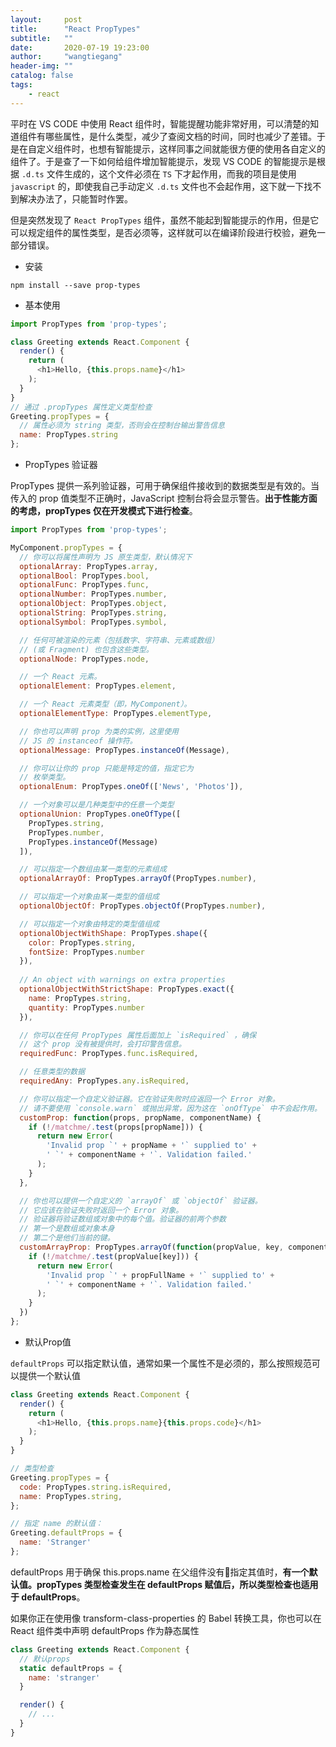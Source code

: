 ```yaml
---
layout:     post
title:      "React PropTypes"
subtitle:   ""
date:       2020-07-19 19:23:00
author:     "wangtiegang"
header-img: ""
catalog: false
tags:
    - react
---
```


平时在 VS CODE 中使用 React 组件时，智能提醒功能非常好用，可以清楚的知道组件有哪些属性，是什么类型，减少了查阅文档的时间，同时也减少了差错。于是在自定义组件时，也想有智能提示，这样同事之间就能很方便的使用各自定义的组件了。于是查了一下如何给组件增加智能提示，发现 VS CODE 的智能提示是根据 ```.d.ts``` 文件生成的，这个文件必须在 ```TS``` 下才起作用，而我的项目是使用 ```javascript``` 的，即使我自己手动定义 ```.d.ts``` 文件也不会起作用，这下就一下找不到解决办法了，只能暂时作罢。

但是突然发现了 ```React PropTypes``` 组件，虽然不能起到智能提示的作用，但是它可以规定组件的属性类型，是否必须等，这样就可以在编译阶段进行校验，避免一部分错误。

* 安装

```shell
npm install --save prop-types
```

* 基本使用
  
```javascript
import PropTypes from 'prop-types';

class Greeting extends React.Component {
  render() {
    return (
      <h1>Hello, {this.props.name}</h1>
    );
  }
}
// 通过 .propTypes 属性定义类型检查
Greeting.propTypes = {
  // 属性必须为 string 类型，否则会在控制台输出警告信息
  name: PropTypes.string
};
```

* PropTypes 验证器

PropTypes 提供一系列验证器，可用于确保组件接收到的数据类型是有效的。当传入的 prop 值类型不正确时，JavaScript 控制台将会显示警告。**出于性能方面的考虑，propTypes 仅在开发模式下进行检查**。

```javascript
import PropTypes from 'prop-types';

MyComponent.propTypes = {
  // 你可以将属性声明为 JS 原生类型，默认情况下
  optionalArray: PropTypes.array,
  optionalBool: PropTypes.bool,
  optionalFunc: PropTypes.func,
  optionalNumber: PropTypes.number,
  optionalObject: PropTypes.object,
  optionalString: PropTypes.string,
  optionalSymbol: PropTypes.symbol,

  // 任何可被渲染的元素（包括数字、字符串、元素或数组）
  // (或 Fragment) 也包含这些类型。
  optionalNode: PropTypes.node,

  // 一个 React 元素。
  optionalElement: PropTypes.element,

  // 一个 React 元素类型（即，MyComponent）。
  optionalElementType: PropTypes.elementType,

  // 你也可以声明 prop 为类的实例，这里使用
  // JS 的 instanceof 操作符。
  optionalMessage: PropTypes.instanceOf(Message),

  // 你可以让你的 prop 只能是特定的值，指定它为
  // 枚举类型。
  optionalEnum: PropTypes.oneOf(['News', 'Photos']),

  // 一个对象可以是几种类型中的任意一个类型
  optionalUnion: PropTypes.oneOfType([
    PropTypes.string,
    PropTypes.number,
    PropTypes.instanceOf(Message)
  ]),

  // 可以指定一个数组由某一类型的元素组成
  optionalArrayOf: PropTypes.arrayOf(PropTypes.number),

  // 可以指定一个对象由某一类型的值组成
  optionalObjectOf: PropTypes.objectOf(PropTypes.number),

  // 可以指定一个对象由特定的类型值组成
  optionalObjectWithShape: PropTypes.shape({
    color: PropTypes.string,
    fontSize: PropTypes.number
  }),
  
  // An object with warnings on extra properties
  optionalObjectWithStrictShape: PropTypes.exact({
    name: PropTypes.string,
    quantity: PropTypes.number
  }),   

  // 你可以在任何 PropTypes 属性后面加上 `isRequired` ，确保
  // 这个 prop 没有被提供时，会打印警告信息。
  requiredFunc: PropTypes.func.isRequired,

  // 任意类型的数据
  requiredAny: PropTypes.any.isRequired,

  // 你可以指定一个自定义验证器。它在验证失败时应返回一个 Error 对象。
  // 请不要使用 `console.warn` 或抛出异常，因为这在 `onOfType` 中不会起作用。
  customProp: function(props, propName, componentName) {
    if (!/matchme/.test(props[propName])) {
      return new Error(
        'Invalid prop `' + propName + '` supplied to' +
        ' `' + componentName + '`. Validation failed.'
      );
    }
  },

  // 你也可以提供一个自定义的 `arrayOf` 或 `objectOf` 验证器。
  // 它应该在验证失败时返回一个 Error 对象。
  // 验证器将验证数组或对象中的每个值。验证器的前两个参数
  // 第一个是数组或对象本身
  // 第二个是他们当前的键。
  customArrayProp: PropTypes.arrayOf(function(propValue, key, componentName, location, propFullName) {
    if (!/matchme/.test(propValue[key])) {
      return new Error(
        'Invalid prop `' + propFullName + '` supplied to' +
        ' `' + componentName + '`. Validation failed.'
      );
    }
  })
};
```

* 默认Prop值

```defaultProps``` 可以指定默认值，通常如果一个属性不是必须的，那么按照规范可以提供一个默认值

```javascript
class Greeting extends React.Component {
  render() {
    return (
      <h1>Hello, {this.props.name}{this.props.code}</h1>
    );
  }
}

// 类型检查
Greeting.propTypes = {
  code: PropTypes.string.isRequired,
  name: PropTypes.string,
};

// 指定 name 的默认值：
Greeting.defaultProps = {
  name: 'Stranger'
};
```

defaultProps 用于确保 this.props.name 在父组件没有指定其值时，**有一个默认值。propTypes 类型检查发生在 defaultProps 赋值后，所以类型检查也适用于 defaultProps**。

如果你正在使用像 transform-class-properties 的 Babel 转换工具，你也可以在 React 组件类中声明 defaultProps 作为静态属性

```javascript
class Greeting extends React.Component {
  // 默认props
  static defaultProps = {
    name: 'stranger'
  }

  render() {
    // ...
  }
}
```
